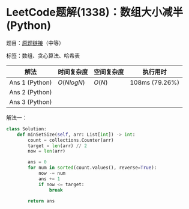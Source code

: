 # LeetCode题解(1338)：数组大小减半(Python)

题目：[原题链接](https://leetcode-cn.com/problems/reduce-array-size-to-the-half/)（中等）

标签：数组、贪心算法、哈希表

| 解法           | 时间复杂度 | 空间复杂度 | 执行用时       |
| -------------- | ---------- | ---------- | -------------- |
| Ans 1 (Python) | $O(NlogN)$ | $O(N)$     | 108ms (79.26%) |
| Ans 2 (Python) |            |            |                |
| Ans 3 (Python) |            |            |                |

解法一：

```python
class Solution:
    def minSetSize(self, arr: List[int]) -> int:
        count = collections.Counter(arr)
        target = len(arr) // 2
        now = len(arr)

        ans = 0
        for num in sorted(count.values(), reverse=True):
            now -= num
            ans += 1
            if now <= target:
                break

        return ans
```

